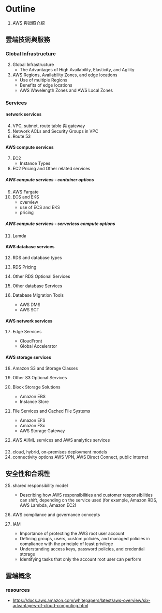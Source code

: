 # Outline

1. AWS 與證照介紹

## 雲端技術與服務

### Global Infrastructure

2. Global Infrastructure
   - The Advantages of High Availability, Elasticity, and Agility
3. AWS Regions, Availability Zones, and edge locations
   - Use of multiple Regions
   - Benefits of edge locations
   - AWS Wavelength Zones and AWS Local Zones

### Services

#### network services

4. VPC, subnet, route table 與 gateway
5. Network ACLs and Security Groups in VPC
6. Route 53

#### AWS compute services

7. EC2
   - Instance Types
8. EC2 Pricing and Other related services

##### AWS compute services - container options

9. AWS Fargate
10. ECS and EKS
    - overview
    - use of ECS and EKS
    - pricing

##### AWS compute services - serverless compute options

11. Lamda

#### AWS database services

12. RDS and database types
13. RDS Pricing
14. Other RDS Optional Services
15. Other database Services

16. Database Migration Tools
    - AWS DMS
    - AWS SCT

#### AWS network services

17. Edge Services

    - CloudFront
    - Global Accelerator

#### AWS storage services

18. Amazon S3 and Storage Classes
19. Other S3 Optional Services

20. Block Storage Solutions

    - Amazon EBS
    - Instance Store

21. File Services and Cached File Systems

    - Amazon EFS
    - Amazon FSx
    - AWS Storage Gateway

22. AWS AI/ML services and AWS analytics services

###

23. cloud, hybrid, on-premises deployment models
24. connectivity options AWS VPN, AWS Direct
    Connect, public internet

## 安全性和合規性

25. shared responsibility model

    - Describing how AWS responsibilities and customer responsibilities can shift,
      depending on the service used (for example, Amazon RDS, AWS Lambda,
      Amazon EC2)

26. AWS compliance and governance concepts
27. IAM
    - Importance of protecting the AWS root user account
    - Defining groups, users, custom policies, and managed policies in compliance with the principle of least privilege
    - Understanding access keys, password policies, and credential storage
    - Identifying tasks that only the account root user can perform

## 雲端概念

### resources

- https://docs.aws.amazon.com/whitepapers/latest/aws-overview/six-advantages-of-cloud-computing.html
